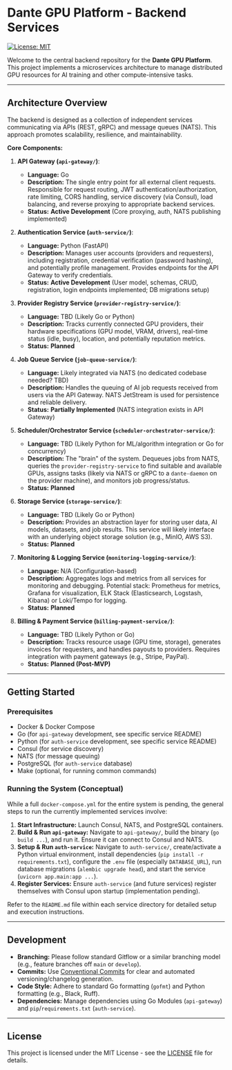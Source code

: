 # Dante GPU Platform - Backend Services

[![License: MIT](https://img.shields.io/badge/License-MIT-yellow.svg)](https://opensource.org/licenses/MIT)

Welcome to the central backend repository for the **Dante GPU Platform**. This project implements a microservices architecture to manage distributed GPU resources for AI training and other compute-intensive tasks.

---

## Architecture Overview

The backend is designed as a collection of independent services communicating via APIs (REST, gRPC) and message queues (NATS). This approach promotes scalability, resilience, and maintainability.

**Core Components:**

1.  **API Gateway (`api-gateway/`)**: 
    *   **Language:** Go
    *   **Description:** The single entry point for all external client requests. Responsible for request routing, JWT authentication/authorization, rate limiting, CORS handling, service discovery (via Consul), load balancing, and reverse proxying to appropriate backend services.
    *   **Status:** **Active Development** (Core proxying, auth, NATS publishing implemented)

2.  **Authentication Service (`auth-service/`)**:
    *   **Language:** Python (FastAPI)
    *   **Description:** Manages user accounts (providers and requesters), including registration, credential verification (password hashing), and potentially profile management. Provides endpoints for the API Gateway to verify credentials.
    *   **Status:** **Active Development** (User model, schemas, CRUD, registration, login endpoints implemented; DB migrations setup)

3.  **Provider Registry Service (`provider-registry-service/`)**:
    *   **Language:** TBD (Likely Go or Python)
    *   **Description:** Tracks currently connected GPU providers, their hardware specifications (GPU model, VRAM, drivers), real-time status (idle, busy), location, and potentially reputation metrics.
    *   **Status:** **Planned**

4.  **Job Queue Service (`job-queue-service/`)**:
    *   **Language:** Likely integrated via NATS (no dedicated codebase needed? TBD)
    *   **Description:** Handles the queuing of AI job requests received from users via the API Gateway. NATS JetStream is used for persistence and reliable delivery.
    *   **Status:** **Partially Implemented** (NATS integration exists in API Gateway)

5.  **Scheduler/Orchestrator Service (`scheduler-orchestrator-service/`)**:
    *   **Language:** TBD (Likely Python for ML/algorithm integration or Go for concurrency)
    *   **Description:** The "brain" of the system. Dequeues jobs from NATS, queries the `provider-registry-service` to find suitable and available GPUs, assigns tasks (likely via NATS or gRPC to a `dante-daemon` on the provider machine), and monitors job progress/status.
    *   **Status:** **Planned**

6.  **Storage Service (`storage-service/`)**:
    *   **Language:** TBD (Likely Go or Python)
    *   **Description:** Provides an abstraction layer for storing user data, AI models, datasets, and job results. This service will likely interface with an underlying object storage solution (e.g., MinIO, AWS S3).
    *   **Status:** **Planned**

7.  **Monitoring & Logging Service (`monitoring-logging-service/`)**:
    *   **Language:** N/A (Configuration-based)
    *   **Description:** Aggregates logs and metrics from all services for monitoring and debugging. Potential stack: Prometheus for metrics, Grafana for visualization, ELK Stack (Elasticsearch, Logstash, Kibana) or Loki/Tempo for logging.
    *   **Status:** **Planned**

8.  **Billing & Payment Service (`billing-payment-service/`)**:
    *   **Language:** TBD (Likely Python or Go)
    *   **Description:** Tracks resource usage (GPU time, storage), generates invoices for requesters, and handles payouts to providers. Requires integration with payment gateways (e.g., Stripe, PayPal).
    *   **Status:** **Planned (Post-MVP)**
---

## Getting Started

### Prerequisites

*   Docker & Docker Compose
*   Go (for `api-gateway` development, see specific service README)
*   Python (for `auth-service` development, see specific service README)
*   Consul (for service discovery)
*   NATS (for message queuing)
*   PostgreSQL (for `auth-service` database)
*   Make (optional, for running common commands)

### Running the System (Conceptual)

While a full `docker-compose.yml` for the entire system is pending, the general steps to run the currently implemented services involve:

1.  **Start Infrastructure:** Launch Consul, NATS, and PostgreSQL containers.
2.  **Build & Run `api-gateway`:** Navigate to `api-gateway/`, build the binary (`go build ...`), and run it. Ensure it can connect to Consul and NATS.
3.  **Setup & Run `auth-service`:** Navigate to `auth-service/`, create/activate a Python virtual environment, install dependencies (`pip install -r requirements.txt`), configure the `.env` file (especially `DATABASE_URL`), run database migrations (`alembic upgrade head`), and start the service (`uvicorn app.main:app ...`).
4.  **Register Services:** Ensure `auth-service` (and future services) register themselves with Consul upon startup (implementation pending).

Refer to the `README.md` file within each service directory for detailed setup and execution instructions.

---

## Development

*   **Branching:** Please follow standard Gitflow or a similar branching model (e.g., feature branches off `main` or `develop`).
*   **Commits:** Use [Conventional Commits](https://www.conventionalcommits.org/) for clear and automated versioning/changelog generation.
*   **Code Style:** Adhere to standard Go formatting (`gofmt`) and Python formatting (e.g., Black, Ruff).
*   **Dependencies:** Manage dependencies using Go Modules (`api-gateway`) and `pip`/`requirements.txt` (`auth-service`).

---

## License

This project is licensed under the MIT License - see the [LICENSE](LICENSE) file for details.
